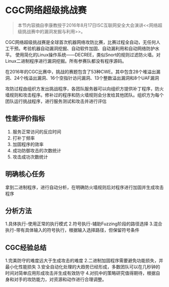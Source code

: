 # CGC网络超级挑战赛

> 本节内容摘自李康教授于2016年8月17日ISC互联网安全大会演讲<<网络超级挑战赛中的漏洞发掘与利用>>。

CGC网络超级挑战赛是全球首次机器网络攻防比赛，比赛过程全自动，无任何人工干预。考验机器自动漏洞挖掘、自动软件加固、自动漏利用和自动网络防护水平。 使用简化的Linux操作系统——DECREE，类似Snort的规则过滤防火墙。对Linux二进制程序进行漏洞挖掘。所有参赛队都没有程序源码。

在2016年的CGC比赛中，挑战的赛题包含了53种CWE。其中包含28个堆溢出漏洞、24个栈溢出漏洞、16个空指针访问漏洞、13个整数溢出漏洞和8个UAF漏洞

攻防过程由组织方发出挑战程序，各团队服务器可以向组织方提供补丁程序，防火墙规则和攻击程序。修补过的程序和防火墙规则会分发给其他团队。组织方为每个团队运行挑战程序，进行服务测试和攻击并进行评估

## 性能评价指标

1. 服务正常访问的反应时间
2. 打补丁频率
3. 加固程序的效率
4. 成功防御攻击的次数统计
5. 攻击成功次数统计

## 明确核心任务

拿到二进制程序，进行自动分析，在明确防火墙规则后对程序进行加固并生成攻击程序

## 分析方法

1.具体执行-使用正常的执行模式
2.符号执行-辅助Fuzzing阶段的路径选择
3.混合执行-带有具体输入的符号执行，根据输入选择路径，但保留符号条件

## CGC经验总结

1.完美防守的难度远大于生成攻击的难度
2.二进制加固程序需要避免功能损失，并最小化性能损失
3.安全自动化处理的大趋势已经形成，多数团队可以在几秒钟的时间对简单应用形成攻击并生成有效防守
4.对抗中的策略研究值得期待，根据自身和对手的攻防能力，对资源和动作进行合理调整。
